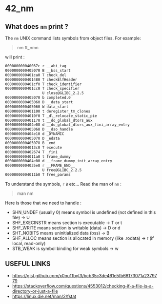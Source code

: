 # 42_nm

## What does `nm` print ?

The `nm` UNIX command lists symbols from object files. For example:

> nm ft_nmn

will print : 

```bash
000000000040037c r __abi_tag
0000000000405070 B __bss_start
0000000000401ca0 T check_del
0000000000401480 T checkElfHeader
0000000000401cf0 T check_identifier
0000000000401cc0 T check_specifier
                 U close@GLIBC_2.2.5
0000000000405070 b completed.0
0000000000405060 D __data_start
0000000000405060 W data_start
0000000000401100 t deregister_tm_clones
00000000004010f0 T _dl_relocate_static_pie
0000000000401170 t __do_global_dtors_aux
0000000000404e08 d __do_global_dtors_aux_fini_array_entry
0000000000405068 D __dso_handle
0000000000404e10 d _DYNAMIC
0000000000405070 D _edata
0000000000405078 B _end
00000000004013c0 T execute
0000000000402674 T _fini
00000000004011a0 t frame_dummy
0000000000404e00 d __frame_dummy_init_array_entry
00000000004035e8 r __FRAME_END__
                 U free@GLIBC_2.2.5
00000000004011b0 T free_params
```

To understand the symbols, `r` `B` etc... 
Read the man of `nm` :
> man nm

Here is those that we need to handle :

- SHN_UNDEF (usually 0) means symbol is undefined (not defined in this file) → U
- SHF_EXECINSTR means section is executable → T or t
- SHF_WRITE means section is writable (data) → D or d
- SHT_NOBITS means uninitialized data (bss) → B
- SHF_ALLOC means section is allocated in memory (like .rodata) → r (if local, read-only)
- STB_WEAK is symbol binding for weak symbols → w

## USEFUL LINKS 

- https://gist.github.com/x0nu11byt3/bcb35c3de461e5fb66173071a2379779
- https://stackoverflow.com/questions/4553012/checking-if-a-file-is-a-directory-or-just-a-file
- https://linux.die.net/man/2/fstat
